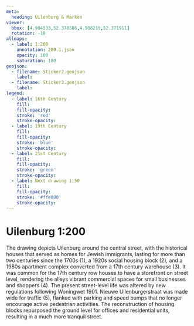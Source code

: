```yaml
---
meta:
  heading: Uilenburg & Marken
viewer:
  bbox: [4.904533,52.370586,4.908219,52.371911]
  rotation: -10
allmaps:
  - label: 1:200
    annotation: 200.1.json
    opacity: 100
    saturation: 100
geojson:
  - filename: Sticker2.geojson
    label: 
  - filename: Sticker3.geojson
    label: 
legend:
  - label: 16th Century
    fill:
    fill-opacity:
    stroke: 'red'
    stroke-opacity:
  - label: 19th Century
    fill:
    fill-opacity:
    stroke: 'blue'
    stroke-opacity:
  - label: 21st Century
    fill:
    fill-opacity:
    stroke: 'green'
    stroke-opacity:
  - label: Next drawing 1:50
    fill:
    fill-opacity:
    stroke: '#ffe000'
    stroke-opacity:
---
```

# Uilenburg 1:200
The drawing depicts Uilenburg around the central street, with the historical houses that served as homes for Jewish immigrants, lasting for more than two centuries since the 1700s (1), a 1920s social housing block (2), and a 1980s apartment complex converted from a 17th century warehouse (3). It was common for the 17th century row houses to have a storefront on street level, rendering the alleys vibrant commercial spaces for small businesses and shoppers (4). The present street-level life was altered by new regulations following Woningwet 1901. Nieuwe Uilenburgerstraat was made wide for traffic (5), flanked with parking and speed bumps that no longer encourage active pedestrian activities. The reconstruction of housing blocks repurposed the ground level for offices and residential units, resulting in a much more tranquil street.
